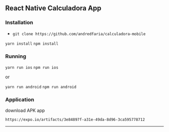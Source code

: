 ## React Native Calculadora App

### Installation

- `git clone https://github.com/andredfaria/calculadora-mobile`

`yarn install`
`npm install`

### Running

`yarn run ios`
`npm run ios` 

or 

`yarn run android`
`npm run android`

### Application

download APK app

`https://expo.io/artifacts/3e84897f-a31e-49da-8d96-3ca595778712`

---